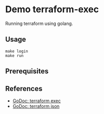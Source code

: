 # Demo terraform-exec

Running terraform using golang.

## Usage

```
make login
make run
```


## Prerequisites

## References

- [GoDoc: terraform exec](https://pkg.go.dev/github.com/hashicorp/terraform-exec)
- [GoDoc: terraform json](https://pkg.go.dev/github.com/hashicorp/terraform-json)
